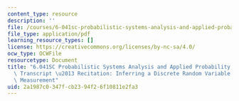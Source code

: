 ```yaml
---
content_type: resource
description: ''
file: /courses/6-041sc-probabilistic-systems-analysis-and-applied-probability-fall-2013/2a1987c0347fcb2394f26f10811e2fa3_MIT6_041SCF13_Inferring_a_Discrete_Random_Variable_from_a_Continuous_Measurement_300k.pdf
file_type: application/pdf
learning_resource_types: []
license: https://creativecommons.org/licenses/by-nc-sa/4.0/
ocw_type: OCWFile
resourcetype: Document
title: "6.041SC Probabilistic Systems Analysis and Applied Probability, Fall 2013\
  \ Transcript \u2013 Recitation: Inferring a Discrete Random Variable from aContinuous\
  \ Measurement"
uid: 2a1987c0-347f-cb23-94f2-6f10811e2fa3
---
```

